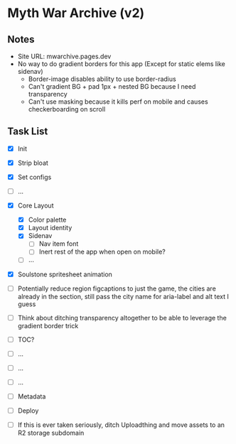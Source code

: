 # Myth War Archive (v2)

## Notes

- Site URL: mwarchive.pages.dev
- No way to do gradient borders for this app (Except for static elems like sidenav)
  - Border-image disables ability to use border-radius
  - Can't gradient BG + pad 1px + nested BG because I need transparency
  - Can't use masking because it kills perf on mobile and causes checkerboarding on scroll

## Task List

- [x] Init
- [x] Strip bloat
- [x] Set configs
- [ ] ...
- [x] Core Layout
  - [x] Color palette
  - [x] Layout identity
  - [x] Sidenav
    - [ ] Nav item font
    - [ ] Inert rest of the app when open on mobile?
  - [ ] ...
- [x] Soulstone spritesheet animation
- [ ] Potentially reduce region figcaptions to just the game, the cities are already in the section, still pass the city name for aria-label and alt text I guess
- [ ] Think about ditching transparency altogether to be able to leverage the gradient border trick
- [ ] TOC?
- [ ] ...
- [ ] ...
- [ ] ...
- [ ] Metadata
- [ ] Deploy

- [ ] If this is ever taken seriously, ditch Uploadthing and move assets to an R2 storage subdomain
